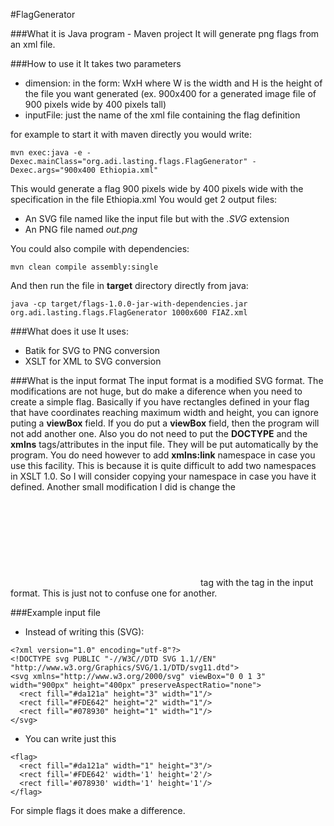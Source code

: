 #FlagGenerator

###What it is
Java program - Maven project
It will generate png flags from an xml file.

###How to use it
It takes two parameters
* dimension: in the form: WxH where W is the width and H is the height of the file you want generated (ex. 900x400 for a generated image file of 900 pixels wide by 400 pixels tall)
* inputFile: just the name of the xml file containing the flag definition
 
for example to start it with maven directly you would write:
```
mvn exec:java -e -Dexec.mainClass="org.adi.lasting.flags.FlagGenerator" -Dexec.args="900x400 Ethiopia.xml"
```
This would generate a flag 900 pixels wide by 400 pixels wide with the specification in the file Ethiopia.xml
You would get 2 output files:
* An SVG file named like the input file but with the _.SVG_ extension
* An PNG file named _out.png_

You could also compile with dependencies:

```
mvn clean compile assembly:single
```

And then run the file in **target** directory directly from java:

```
java -cp target/flags-1.0.0-jar-with-dependencies.jar org.adi.lasting.flags.FlagGenerator 1000x600 FIAZ.xml
```


###What does it use
It uses:
* Batik for SVG to PNG conversion
* XSLT for XML to SVG conversion

###What is the input format
The input format is a modified SVG format. 
The modifications are not huge, but do make a diference when you need to create a simple flag.
Basically if you have rectangles defined in your flag that have coordinates reaching maximum width and height, you can ignore puting a **viewBox** field.
If you do put a **viewBox** field, then the program will not add another one. Also you do not need to put the **DOCTYPE** and the **xmlns** tags/attributes in the input file.
They will be put automatically by the program. You do need however to add **xmlns:link** namespace in case you use this facility. This is because it is quite difficult to add two namespaces 
in XSLT 1.0. So I will consider copying your namespace in case you have it defined.
Another small modification I did is change the **<svg>** tag with the **<flag>** tag in the input format. This is just not to confuse one for another.

###Example input file

* Instead of writing this (SVG):
```
<?xml version="1.0" encoding="utf-8"?>
<!DOCTYPE svg PUBLIC "-//W3C//DTD SVG 1.1//EN" "http://www.w3.org/Graphics/SVG/1.1/DTD/svg11.dtd">
<svg xmlns="http://www.w3.org/2000/svg" viewBox="0 0 1 3" width="900px" height="400px" preserveAspectRatio="none">
  <rect fill="#da121a" height="3" width="1"/>
  <rect fill="#FDE642" height="2" width="1"/>
  <rect fill="#078930" height="1" width="1"/>
</svg>

```

* You can write just this
```
<flag>
  <rect fill="#da121a" width="1" height="3"/>
  <rect fill='#FDE642' width='1' height='2'/>
  <rect fill='#078930' width='1' height='1'/>
</flag>

```
For simple flags it does make a difference.
